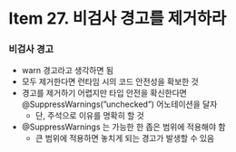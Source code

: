 # Item 27. 비검사 경고를 제거하라

### 비검사 경고

- warn 경고라고 생각하면 됨
- 모두 제거한다면 런타임 시의 코드 안전성을 확보한 것
- 경고를 제거하기 어렵지만 타입 안전을 확신한다면 @SuppressWarnings(”unchecked”) 어노테이션을 달자
    - 단, 주석으로 이유를 명확히 할 것
- @SuppressWarnings 는 가능한 한 좁은 범위에 적용해야 함
    - 큰 범위에 적용하면 놓치게 되는 경고가 발생할 수 있음
